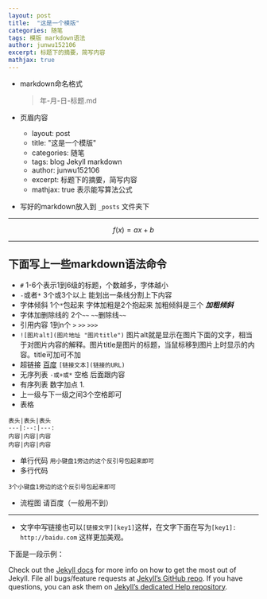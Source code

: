 ```yaml
---
layout: post
title:  "这是一个模版"
categories: 随笔
tags: 模版 markdown语法
author: junwu152106
excerpt: 标题下的摘要，简写内容
mathjax: true
---
```


* markdown命名格式
    > 年-月-日-标题.md

* 页眉内容
    * layout: post
    * title:  "这是一个模版"
    * categories: 随笔
    * tags: blog Jekyll markdown
    * author: junwu152106
    - excerpt: 标题下的摘要，简写内容
    + mathjax: true  表示能写算法公式

* 写好的markdown放入到 `_posts` 文件夹下
----
$$
f(x) = ax + b
$$


***

## 下面写上一些markdown语法命令

   * `#` 1-6个表示1到6级的标题，个数越多，字体越小
   * `-`或者`*`  3个或3个以上  能划出一条线分割上下内容
   * 字体倾斜 1个`*`包起来 字体加粗是2个抱起来 加粗倾斜是三个 ***加粗倾斜***
   * 字体加删除线的 2个`~~` `~~`删除线`~~`
   * 引用内容 1到n个 `>` `>>` `>>>`
   * `![图片alt](图片地址 "图片title")`
       图片alt就是显示在图片下面的文字，相当于对图片内容的解释。图片title是图片的标题，当鼠标移到图片上时显示的内容。title可加可不加
   * 超链接 [百度](http://baidu.com)  `[链接文本](链接的URL)`
   * 无序列表 `-或+或*` 空格 后面跟内容
   * 有序列表 数字加点 1. 
   * 上一级与下一级之间3个空格即可
   * 表格
   ```
表头|表头|表头
---|:--:|---:
内容|内容|内容
内容|内容|内容
```
   * 单行代码 `用小键盘1旁边的这个反引号包起来即可 `
   * 多行代码 

   ```
   3个小键盘1旁边的这个反引号包起来即可
   
   ```
   * 流程图 请百度（一般用不到）
   
*** 

* 文字中写链接也可以`[链接文字][key1]`这样，在文字下面在写为`[key1]: http://baidu.com` 这样更加美观。

下面是一段示例：

Check out the [Jekyll docs][jekyll] for more info on how to get the most out of Jekyll. File all bugs/feature requests 
at [Jekyll’s GitHub repo][jekyll-gh]. If you have questions, you can ask them 
on [Jekyll’s dedicated Help repository][jekyll-help].

[jekyll]:      http://jekyllrb.com
[jekyll-gh]:   https://github.com/jekyll/jekyll
[jekyll-help]: https://github.com/jekyll/jekyll-help
 
   
   
   